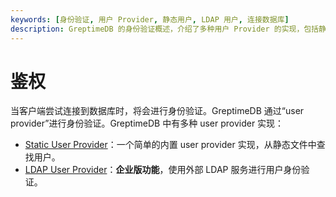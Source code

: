 ```yaml
---
keywords: [身份验证, 用户 Provider, 静态用户, LDAP 用户, 连接数据库]
description: GreptimeDB 的身份验证概述，介绍了多种用户 Provider 的实现，包括静态用户 Provider 和 LDAP 用户 Provider。
---
```


# 鉴权

当客户端尝试连接到数据库时，将会进行身份验证。GreptimeDB 通过“user provider”进行身份验证。GreptimeDB 中有多种 user
provider 实现：

- [Static User Provider](./static.md)：一个简单的内置 user provider 实现，从静态文件中查找用户。
- [LDAP User Provider](/enterprise/deployments-administration/authentication.md)：**企业版功能**，使用外部 LDAP 服务进行用户身份验证。

